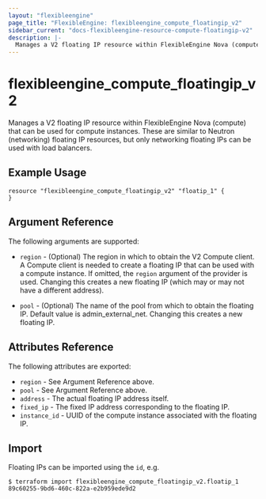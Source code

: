 ```yaml
---
layout: "flexibleengine"
page_title: "FlexibleEngine: flexibleengine_compute_floatingip_v2"
sidebar_current: "docs-flexibleengine-resource-compute-floatingip-v2"
description: |-
  Manages a V2 floating IP resource within FlexibleEngine Nova (compute).
---
```


# flexibleengine\_compute\_floatingip_v2

Manages a V2 floating IP resource within FlexibleEngine Nova (compute)
that can be used for compute instances.
These are similar to Neutron (networking) floating IP resources,
but only networking floating IPs can be used with load balancers.

## Example Usage

```hcl
resource "flexibleengine_compute_floatingip_v2" "floatip_1" {
}
```

## Argument Reference

The following arguments are supported:

* `region` - (Optional) The region in which to obtain the V2 Compute client.
    A Compute client is needed to create a floating IP that can be used with
    a compute instance. If omitted, the `region` argument of the provider
    is used. Changing this creates a new floating IP (which may or may not
    have a different address).

* `pool` - (Optional) The name of the pool from which to obtain the floating
    IP. Default value is admin_external_net. Changing this creates a new floating IP.

## Attributes Reference

The following attributes are exported:

* `region` - See Argument Reference above.
* `pool` - See Argument Reference above.
* `address` - The actual floating IP address itself.
* `fixed_ip` - The fixed IP address corresponding to the floating IP.
* `instance_id` - UUID of the compute instance associated with the floating IP.

## Import

Floating IPs can be imported using the `id`, e.g.

```
$ terraform import flexibleengine_compute_floatingip_v2.floatip_1 89c60255-9bd6-460c-822a-e2b959ede9d2
```
